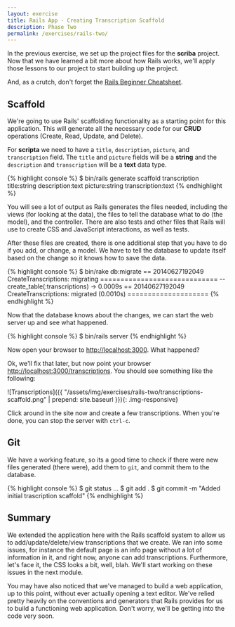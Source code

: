 ```yaml
---
layout: exercise
title: Rails App - Creating Transcription Scaffold
description: Phase Two
permalink: /exercises/rails-two/
---
```


In the previous exercise, we set up the project files for the **scriba**
project. Now that we have learned a bit more about how Rails works,
we'll apply those lessons to our project to start building up the
project.

And, as a crutch, don't forget the [Rails Beginner Cheatsheet](http://www.pragtob.info/rails-beginner-cheatsheet/).

## Scaffold

We're going to use Rails' scaffolding functionality as a starting point
for this application. This will generate all the necessary code for our
**CRUD** operations (Create, Read, Update, and Delete).

For **scripta** we need to have a `title`, `description`, `picture`, and
`transcription` field. The `title` and `picture` fields will be a
**string** and the `description` and `transcription` will be a **text**
data type.

{% highlight console %}
$ bin/rails generate scaffold transcription title:string description:text picture:string transcription:text
{% endhighlight %}

You will see a lot of output as Rails generates the files needed,
including the views (for looking at the data), the files to tell the
database what to do (the model), and the controller. There are also
tests and other files that Rails will use to create CSS and JavaScript
interactions, as well as tests.

After these files are created, there is one additional step that you
have to do if you add, or change, a model. We have to tell the database
to update itself based on the change so it knows how to save the data.

{% highlight console %}
$ bin/rake db:migrate
== 20140627192049 CreateTranscriptions: migrating =============================
-- create_table(:transcriptions)
   -> 0.0009s
== 20140627192049 CreateTranscriptions: migrated (0.0010s) ====================
{% endhighlight %}

Now that the database knows about the changes, we can start the web
server up and see what happened.

{% highlight console %}
$ bin/rails server
{% endhighlight %}

Now open your browser to [http://localhost:3000](http://localhost:3000).
What happened?

Ok, we'll fix that later, but now point your browser [http://localhost:3000/transcriptions](http://localhost:3000/transcriptions). You should see something like the following:

![Transcriptions]({{ "/assets/img/exercises/rails-two/transcriptions-scaffold.png" | prepend: site.baseurl }}){: .img-responsive}

Click around in the site now and create a few transcriptions. When
you're done, you can stop the server with `ctrl-c`.

## Git
We have a working feature, so its a good time to check if there were new
files generated (there were), add them to `git`, and commit them to the
database.

{% highlight console %}
$ git status
...
$ git add .
$ git commit -m "Added initial trascription scaffold"
{% endhighlight %}

## Summary
We extended the application here with the Rails scaffold system to allow
us to add/update/delete/view transcriptions that we create. We ran into
some issues, for instance the default page is an info page without a lot
of information in it, and right now, anyone can add transcriptions.
Furthermore, let's face it, the CSS looks a bit, well, blah. We'll start
working on these issues in the next module.

You may have also noticed that we've managed to build a web application,
up to this point, without ever actually opening a text editor. We've
relied pretty heavily on the conventions and generators that Rails
provides for us to build a functioning web application. Don't worry,
we'll be getting into the code very soon.

